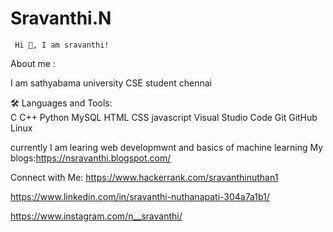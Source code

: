 # Sravanthi.N
     Hi 👋, I am sravanthi!

About me :

I am sathyabama university CSE student chennai

🛠 Languages and Tools:                                                                             
C  C++  Python  MySQL  HTML  CSS
javascript   Visual Studio Code  Git
GitHub  Linux

currently I am learing web developmwnt and basics of machine learning
My blogs:https://nsravanthi.blogspot.com/

Connect with Me:
 https://www.hackerrank.com/sravanthinuthan1
 
 https://www.linkedin.com/in/sravanthi-nuthanapati-304a7a1b1/
 
 https://www.instagram.com/n__sravanthi/

 
